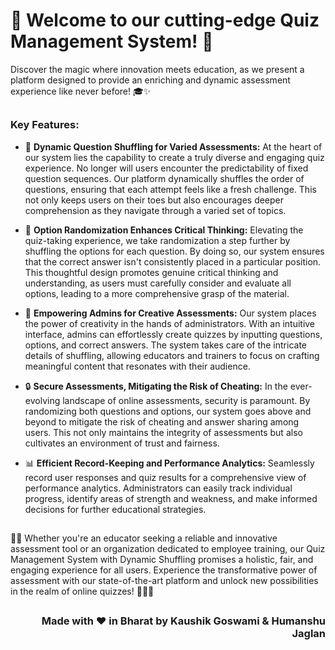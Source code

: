 # 🚀 **Welcome to our cutting-edge Quiz Management System! 🌟**

Discover the magic where innovation meets education, as we present a platform designed to provide an enriching and dynamic assessment experience like never before! 🎓✨

##
### **Key Features:**

- 🔄 **Dynamic Question Shuffling for Varied Assessments:** At the heart of our system lies the capability to create a truly diverse and engaging quiz experience. No longer will users encounter the predictability of fixed question sequences. Our platform dynamically shuffles the order of questions, ensuring that each attempt feels like a fresh challenge. This not only keeps users on their toes but also encourages deeper comprehension as they navigate through a varied set of topics.

- 🔀 **Option Randomization Enhances Critical Thinking:** Elevating the quiz-taking experience, we take randomization a step further by shuffling the options for each question. By doing so, our system ensures that the correct answer isn't consistently placed in a particular position. This thoughtful design promotes genuine critical thinking and understanding, as users must carefully consider and evaluate all options, leading to a more comprehensive grasp of the material.

- 🎨 **Empowering Admins for Creative Assessments:** Our system places the power of creativity in the hands of administrators. With an intuitive interface, admins can effortlessly create quizzes by inputting questions, options, and correct answers. The system takes care of the intricate details of shuffling, allowing educators and trainers to focus on crafting meaningful content that resonates with their audience.

- 🔒 **Secure Assessments, Mitigating the Risk of Cheating:** In the ever-evolving landscape of online assessments, security is paramount. By randomizing both questions and options, our system goes above and beyond to mitigate the risk of cheating and answer sharing among users. This not only maintains the integrity of assessments but also cultivates an environment of trust and fairness.

- 📊 **Efficient Record-Keeping and Performance Analytics:** Seamlessly record user responses and quiz results for a comprehensive view of performance analytics. Administrators can easily track individual progress, identify areas of strength and weakness, and make informed decisions for further educational strategies.

##

👩‍🏫 Whether you're an educator seeking a reliable and innovative assessment tool or an organization dedicated to employee training, our Quiz Management System with Dynamic Shuffling promises a holistic, fair, and engaging experience for all users. Experience the transformative power of assessment with our state-of-the-art platform and unlock new possibilities in the realm of online quizzes! 🚀🌐🧠

##
 <h3 align="right">Made with ❤ in Bharat by Kaushik Goswami & Humanshu Jaglan</h3>
        
